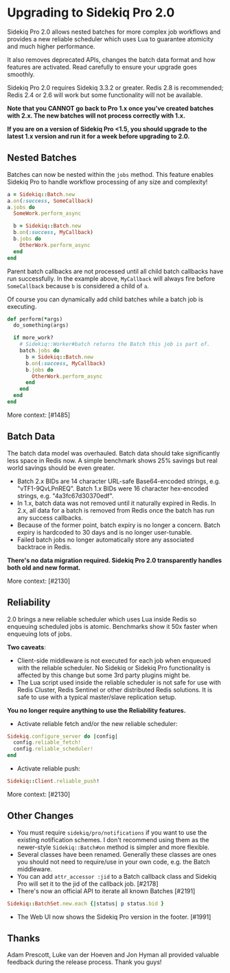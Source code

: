 # Upgrading to Sidekiq Pro 2.0

Sidekiq Pro 2.0 allows nested batches for more complex job workflows
and provides a new reliable scheduler which uses Lua to guarantee
atomicity and much higher performance.

It also removes deprecated APIs, changes the batch data format and
how features are activated.  Read carefully to ensure your upgrade goes
smoothly.

Sidekiq Pro 2.0 requires Sidekiq 3.3.2 or greater.  Redis 2.8 is
recommended; Redis 2.4 or 2.6 will work but some functionality will not be
available.

**Note that you CANNOT go back to Pro 1.x once you've created batches
with 2.x.  The new batches will not process correctly with 1.x.**

**If you are on a version of Sidekiq Pro <1.5, you should upgrade to the
latest 1.x version and run it for a week before upgrading to 2.0.**

## Nested Batches

Batches can now be nested within the `jobs` method.
This feature enables Sidekiq Pro to handle workflow processing of any size
and complexity!

```ruby
a = Sidekiq::Batch.new
a.on(:success, SomeCallback)
a.jobs do
  SomeWork.perform_async

  b = Sidekiq::Batch.new
  b.on(:success, MyCallback)
  b.jobs do
    OtherWork.perform_async
  end
end
```

Parent batch callbacks are not processed until all child batch callbacks have
run successfully.  In the example above, `MyCallback` will always fire
before `SomeCallback` because `b` is considered a child of `a`.

Of course you can dynamically add child batches while a batch job is executing.

```ruby
def perform(*args)
  do_something(args)

  if more_work?
    # Sidekiq::Worker#batch returns the Batch this job is part of.
    batch.jobs do
      b = Sidekiq::Batch.new
      b.on(:success, MyCallback)
      b.jobs do
        OtherWork.perform_async
      end
    end
  end
end
```

More context: [#1485]

## Batch Data

The batch data model was overhauled.  Batch data should take
significantly less space in Redis now.  A simple benchmark shows 25%
savings but real world savings should be even greater.

* Batch 2.x BIDs are 14 character URL-safe Base64-encoded strings, e.g.
  "vTF1-9QvLPnREQ".  Batch 1.x BIDs were 16 character hex-encoded
  strings, e.g. "4a3fc67d30370edf".
* In 1.x, batch data was not removed until it naturally expired in Redis.
  In 2.x, all data for a batch is removed from Redis once the batch has
  run any success callbacks.
* Because of the former point, batch expiry is no longer a concern.
  Batch expiry is hardcoded to 30 days and is no longer user-tunable.
* Failed batch jobs no longer automatically store any associated
  backtrace in Redis.

**There's no data migration required.  Sidekiq Pro 2.0 transparently handles
both old and new format.**

More context: [#2130]

## Reliability

2.0 brings a new reliable scheduler which uses Lua inside Redis so enqueuing
scheduled jobs is atomic.  Benchmarks show it 50x faster when enqueuing
lots of jobs.

**Two caveats**:
- Client-side middleware is not executed
  for each job when enqueued with the reliable scheduler.  No Sidekiq or
  Sidekiq Pro functionality is affected by this change but some 3rd party
  plugins might be.
- The Lua script used inside the reliable scheduler is not safe for use
  with Redis Cluster, Redis Sentinel or other distributed Redis solutions.
  It is safe to use with a typical master/slave replication setup.

**You no longer require anything to use the Reliability features.**

* Activate reliable fetch and/or the new reliable scheduler:
```ruby
Sidekiq.configure_server do |config|
  config.reliable_fetch!
  config.reliable_scheduler!
end
```
* Activate reliable push:
```ruby
Sidekiq::Client.reliable_push!
```

More context: [#2130]

## Other Changes

* You must require `sidekiq/pro/notifications` if you want to use the
  existing notification schemes.  I don't recommend using them as the
  newer-style `Sidekiq::Batch#on` method is simpler and more flexible.
* Several classes have been renamed.  Generally these classes are ones
  you should not need to require/use in your own code, e.g. the Batch
  middleware.
* You can add `attr_accessor :jid` to a Batch callback class and Sidekiq
  Pro will set it to the jid of the callback job. [#2178]
* There's now an official API to iterate all known Batches [#2191]
```ruby
Sidekiq::BatchSet.new.each {|status| p status.bid }
```
* The Web UI now shows the Sidekiq Pro version in the footer. [#1991]

## Thanks

Adam Prescott, Luke van der Hoeven and Jon Hyman all provided valuable
feedback during the release process.  Thank you guys!
